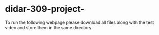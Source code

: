# didar-309-project-

To run the following webpage please download all files along with the test video and store them in the same directory
